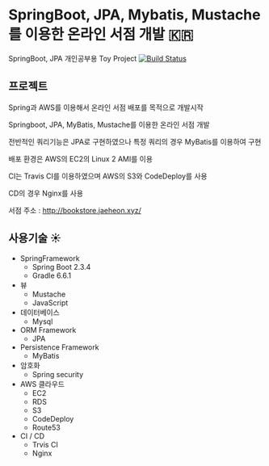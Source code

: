 # SpringBoot, JPA, Mybatis, Mustache를 이용한 온라인 서점 개발 :kr:
SpringBoot, JPA 개인공부용 Toy Project [![Build Status](https://travis-ci.org/wogjs/bookstore.svg?branch=master)](https://travis-ci.org/wogjs/bookstore)

## 프로젝트 
Spring과 AWS를 이용해서 온라인 서점 배포를 목적으로 개발시작

Springboot, JPA, MyBatis, Mustache를 이용한 온라인 서점 개발

전반적인 쿼리기능은 JPA로 구현하였으나 특정 쿼리의 경우 MyBatis를 이용하여 구현

배포 환경은 AWS의 EC2의 Linux 2 AMI를 이용

CI는 Travis CI를 이용하였으며 AWS의 S3와 CodeDeploy를 사용

CD의 경우 Nginx를 사용

서점 주소 : http://bookstore.jaeheon.xyz/

## 사용기술 :sunny:
* SpringFramework
    + Spring Boot 2.3.4
    + Gradle 6.6.1
* 뷰
    + Mustache
    + JavaScript
* 데이터베이스
    + Mysql
* ORM Framework
    + JPA
* Persistence Framework
    + MyBatis
* 암호화
    + Spring security
* AWS 클라우드
    + EC2
    + RDS
    + S3
    + CodeDeploy
    + Route53
* CI / CD
    + Trvis CI
    + Nginx
